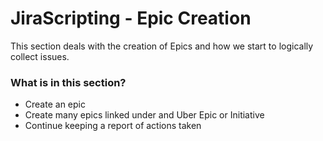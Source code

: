 # JiraScripting - Epic Creation

This section deals with the creation of Epics and how we start to logically collect issues.

### What is in this section? ###

* Create an epic
* Create many epics linked under and Uber Epic or Initiative
* Continue keeping a report of actions taken